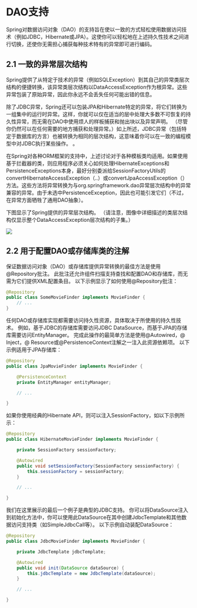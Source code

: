 # DAO支持

Spring对数据访问对象（DAO）的支持旨在使以一致的方式轻松使用数据访问技术（例如JDBC，Hibernate或JPA）。这使你可以轻松地在上述持久性技术之间进行切换，还使你无需担心捕获每种技术特有的异常即可进行编码。

## 2.1 一致的异常层次结构
Spring提供了从特定于技术的异常（例如SQLException）到其自己的异常类层次结构的便捷转换，该异常类层次结构以DataAccessException作为根异常。这些异常包装了原始异常，因此你永远不会丢失任何可能出错的信息。

除了JDBC异常，Spring还可以包装JPA和Hibernate特定的异常，将它们转换为一组集中的运行时异常。这样，你就可以仅在适当的层中处理大多数不可恢复的持久性异常，而无需在DAO中使用烦人的样板捕获和抛出块以及异常声明。 （尽管你仍然可以在任何需要的地方捕获和处理异常。）如上所述，JDBC异常（包括特定于数据库的方言）也被转换为相同的层次结构，这意味着你可以在一致的编程模型中对JDBC执行某些操作。 。

在Spring对各种ORM框架的支持中，上述讨论对于各种模板类均适用。如果使用基于拦截器的类，则应用程序必须关心如何处理HibernateExceptions和PersistenceExceptions本身，最好分别委派给SessionFactoryUtils的convertHibernateAccessException（..）或convertJpaAccessException（）方法。这些方法将异常转换为与org.springframework.dao异常层次结构中的异常兼容的异常。由于未选中PersistenceException，因此也可能引发它们（不过，在异常方面牺牲了通用DAO抽象）。

下图显示了Spring提供的异常层次结构。 （请注意，图像中详细描述的类层次结构仅显示整个DataAccessException层次结构的子集。）

![](https://docs.spring.io/spring/docs/5.1.8.RELEASE/spring-framework-reference/images/DataAccessException.png)

## 2.2 用于配置DAO或存储库类的注解
保证数据访问对象（DAO）或存储库提供异常转换的最佳方法是使用@Repository批注。 此批注还允许组件扫描支持查找和配置DAO和存储库，而无需为它们提供XML配置条目。 以下示例显示了如何使用@Repository批注：

~~~java
@Repository 
public class SomeMovieFinder implements MovieFinder {
    // ...
}
~~~

任何DAO或存储库实现都需要访问持久性资源，具体取决于所使用的持久性技术。 例如，基于JDBC的存储库需要访问JDBC DataSource，而基于JPA的存储库需要访问EntityManager。 完成此操作的最简单方法是使用@Autowired，@ Inject，@ Resource或@PersistenceContext注解之一注入此资源依赖项。 以下示例适用于JPA存储库：

~~~java
@Repository
public class JpaMovieFinder implements MovieFinder {

    @PersistenceContext
    private EntityManager entityManager;

    // ...

}
~~~

如果你使用经典的Hibernate API，则可以注入SessionFactory，如以下示例所示：

~~~java
@Repository
public class HibernateMovieFinder implements MovieFinder {

    private SessionFactory sessionFactory;

    @Autowired
    public void setSessionFactory(SessionFactory sessionFactory) {
        this.sessionFactory = sessionFactory;
    }

    // ...

}
~~~

我们在这里展示的最后一个例子是典型的JDBC支持。 你可以将DataSource注入到初始化方法中，你可以使用此DataSource在其中创建JdbcTemplate和其他数据访问支持类（如SimpleJdbcCall等）。 以下示例自动装配DataSource：

~~~java
@Repository
public class JdbcMovieFinder implements MovieFinder {

    private JdbcTemplate jdbcTemplate;

    @Autowired
    public void init(DataSource dataSource) {
        this.jdbcTemplate = new JdbcTemplate(dataSource);
    }

    // ...

}
~~~


